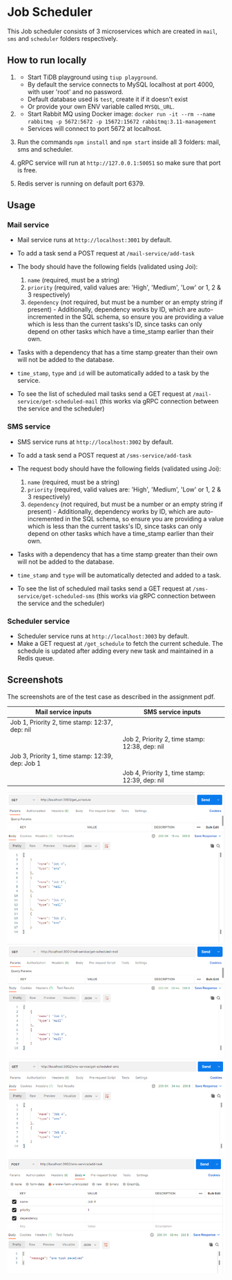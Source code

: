 # Job Scheduler

This Job scheduler consists of 3 microservices which are created in `mail`, `sms` and `scheduler` folders respectively.

## How to run locally

1.  - Start TiDB playground using `tiup playground`.
    - By default the service connects to MySQL localhost at port 4000, with user 'root' and no password.
    - Default database used is `test`, create it if it doesn't exist
    - Or provide your own ENV variable called `MYSQL_URL`.

2.  - Start Rabbit MQ using Docker image: `docker run -it --rm --name rabbitmq -p 5672:5672 -p 15672:15672 rabbitmq:3.11-management
`
    - Services will connect to port 5672 at localhost.
3.  Run the commands `npm install` and `npm start` inside all 3 folders: mail, sms and scheduler.
4. gRPC service will run at `http://127.0.0.1:50051` so make sure that port is free.
5. Redis server is running on default port 6379.

## Usage

### __Mail service__

- Mail service runs at `http://localhost:3001` by default.
- To add a task send a POST request at `/mail-service/add-task`
- The body should have the following fields (validated using Joi):
    1. `name` (required, must be a string)
    2. `priority` (required, valid values are: 'High', 'Medium', 'Low' or 1, 2 & 3 respectively)
    3. `dependency` (not required, but must be a number or an empty string if present) - Additionally, dependency works by ID, which are auto-incremented in the SQL schema, so ensure you are providing a value which is less than the current tasks's ID, since tasks can only depend on other tasks which have a time_stamp earlier than their own.

- Tasks with a dependency that has a time stamp greater than their own will not be added to the database.
- `time_stamp`, `type` and `id` will be automatically added to a task by the service.
- To see the list of scheduled mail tasks send a GET request at `/mail-service/get-scheduled-mail` (this works via gRPC connection between the service and the scheduler)

### __SMS service__

- SMS service runs at `http://localhost:3002` by default.
- To add a task send a POST request at `/sms-service/add-task`
- The request body should have the following fields (validated using Joi):
    1. `name` (required, must be a string)
    2. `priority` (required, valid values are: 'High', 'Medium', 'Low' or 1, 2 & 3 respectively)
    3. `dependency` (not required, but must be a number or an empty string if present) - Additionally, dependency works by ID, which are auto-incremented in the SQL schema, so ensure you are providing a value which is less than the current tasks's ID, since tasks can only depend on other tasks which have a time_stamp earlier than their own.

- Tasks with a dependency that has a time stamp greater than their own will not be added to the database.
- `time_stamp` and `type` will be automatically detected and added to a task.
- To see the list of scheduled mail tasks send a GET request at `/sms-service/get-scheduled-sms` (this works via gRPC connection between the service and the scheduler)

### __Scheduler service__

- Scheduler service runs at `http://localhost:3003` by default.
- Make a GET request at `/get_schedule` to fetch the current schedule. The schedule is updated after adding every new task and maintained in a Redis queue.

## Screenshots
The screenshots are of the test case as described in the assignment pdf.

| Mail service inputs     | SMS service inputs |
| ----------- | ----------- |
|Job 1, Priority 2, time stamp: 12:37, dep: nil    |        |
|  | Job 2, Priority 2, time stamp: 12:38, dep: nil  |
| Job 3, Priority 1, time stamp: 12:39, dep: Job 1 | |
||Job 4, Priority 1, time stamp: 12:39, dep: nil|

![schedule](./screenshots/schedule.png)
![mails](./screenshots/mail.png)
![sms](./screenshots/sms.png)
![sms_input](./screenshots/sms_input.png)